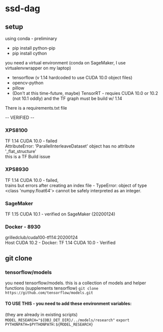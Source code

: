 # ssd-dag

## setup

using conda - preliminary  
- pip install python-pip
- pip install cython

you need a virtual environment (conda on SageMaker, I use virtualenvwrapper on my laptop)

- tensorflow (v 1.14 hardcoded to use CUDA 10.0 object files)  
- opencv-python
- pillow
- (Don't at this time-future, maybe) TensorRT - requies CUDA 10.0 or 10.2 (not 10.1 oddly) and the TF graph must be build w/ 1.14  

There is a requirements.txt file

-- VERIFIED --
### XPS8100  
TF 1.14  CUDA 10.0 - failed  
   AttributeError: 'ParallelInterleaveDataset' object has no attribute '_flat_structure'  
   this is a TF Build issue

### XPS8930
TF 1.14 CUDA 10.0 - failed,    
   trains but errors after creating an index file - TypeError: object of type <class 'numpy.float64'> cannot be safely interpreted as an integer.  


### SageMaker  
TF 1.15  CUDA 10.1 - verified on SageMaker  (20200124)  
  

### Docker - 8930
grilledclub/cuda100-tf114:20200124  
Host CUDA 10.2 - Docker:  TF 1.14  CUDA 10.0 - Verified 




## git clone

### tensorflow/models

you need tensorflow/models.  this is a collection of models and helper functions (supplements tensorflow) 
`git clone https://github.com/tensorflow/models.git`

#### TO USE THIS - you need to add these environment variables:

(they are already in existing scripts)   
`MODEL_RESEARCH="${OBJ_DET_DIR}/../models/research"`
`export PYTHONPATH=$PYTHONPATH:${MODEL_RESEARCH}`
